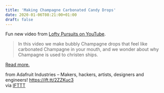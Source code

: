```yaml
---
title: 'Making Champagne Carbonated Candy Drops'
date: 2020-01-06T08:21:00+01:00
draft: false
---
```


Fun new video from [Lofty Pursuits on YouTube](https://www.youtube.com/watch?v=D3PXl89TKqg&feature=emb_logo).

> In this video we make bubbly Champagne drops that feel like carbonated Champagne in your mouth, and we wonder about why Champagne is used to christen ships.

[Read more.](https://www.youtube.com/watch?v=D3PXl89TKqg&feature=emb_logo)

  
  
from Adafruit Industries – Makers, hackers, artists, designers and engineers! https://ift.tt/2ZZKuc3  
via [IFTTT](https://ifttt.com/?ref=da&site=blogger)